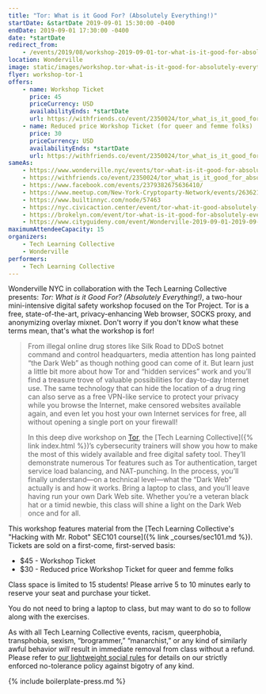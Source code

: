```yaml
---
title: "Tor: What is it Good For? (Absolutely Everything!)"
startDate: &startDate 2019-09-01 15:30:00 -0400
endDate: 2019-09-01 17:30:00 -0400
date: *startDate
redirect_from:
    - /events/2019/08/workshop-2019-09-01-tor-what-is-it-good-for-absolutely-everything
location: Wonderville
image: static/images/workshop.tor-what-is-it-good-for-absolutely-everything.rectangle.png
flyer: workshop-tor-1
offers:
    - name: Workshop Ticket
      price: 45
      priceCurrency: USD
      availabilityEnds: *startDate
      url: https://withfriends.co/event/2350024/tor_what_is_it_good_for_absolutely_everything
    - name: Reduced price Workshop Ticket (for queer and femme folks)
      price: 30
      priceCurrency: USD
      availabilityEnds: *startDate
      url: https://withfriends.co/event/2350024/tor_what_is_it_good_for_absolutely_everything
sameAs:
    - https://www.wonderville.nyc/events/tor-what-is-it-good-for-absolutely-everything
    - https://withfriends.co/event/2350024/tor_what_is_it_good_for_absolutely_everything
    - https://www.facebook.com/events/2379382675636410/
    - https://www.meetup.com/New-York-Cryptoparty-Network/events/263621911/ 
    - https://www.builtinnyc.com/node/57463
    - https://nyc.civicaction.center/event/tor-what-it-good-absolutely-everything
    - https://brokelyn.com/event/tor-what-is-it-good-for-absolutely-everything/
    - https://www.cityguideny.com/event/Wonderville-2019-09-01-2019-09-01
maximumAttendeeCapacity: 15
organizers:
    - Tech Learning Collective
    - Wonderville
performers:
    - Tech Learning Collective
---
```


Wonderville NYC in collaboration with the Tech Learning Collective presents: *Tor: What is it Good For? (Absolutely Everything!)*, a two-hour mini-intensive digital safety workshop focused on the Tor Project. Tor is a free, state-of-the-art, privacy-enhancing Web browser, SOCKS proxy, and anonymizing overlay mixnet. Don't worry if you don't know what these terms mean, that's what the workshop is for!

> From illegal online drug stores like Silk Road to DDoS botnet command and control headquarters, media attention has long painted “the Dark Web” as though nothing good can come of it. But learn just a little bit more about how Tor and “hidden services” work and you’ll find a treasure trove of valuable possibilities for day-to-day Internet use. The same technology that can hide the location of a drug ring can also serve as a free VPN-like service to protect your privacy while you browse the Internet, make censored websites available again, and even let you host your own Internet services for free, all without opening a single port on your firewall!
>
> In this deep dive workshop on [Tor](https://torproject.org/), the [Tech Learning Collective]({% link index.html %})’s cybersecurity trainers will show you how to make the most of this widely available and free digital safety tool. They’ll demonstrate numerous Tor features such as Tor authentication, target service load balancing, and NAT-punching. In the process, you’ll finally understand—on a technical level—what the “Dark Web” actually is and how it works. Bring a laptop to class, and you’ll leave having run your own Dark Web site. Whether you’re a veteran black hat or a timid newbie, this class will shine a light on the Dark Web once and for all.

This workshop features material from the [Tech Learning Collective's "Hacking with Mr. Robot" SEC101 course]({% link _courses/sec101.md %}). Tickets are sold on a first-come, first-served basis:

* $45 - Workshop Ticket
* $30 - Reduced price Workshop Ticket for queer and femme folks

Class space is limited to 15 students! Please arrive 5 to 10 minutes early to reserve your seat and purchase your ticket.

You do not need to bring a laptop to class, but may want to do so to follow along with the exercises.

As with all Tech Learning Collective events, racism, queerphobia, transphobia, sexism, “brogrammer,” “manarchist,” or any kind of similarly awful behavior *will* result in immediate removal from class without a refund. Please refer to [our lightweight social rules](https://github.com/AnarchoTechNYC/meta/wiki/Social-rules) for details on our strictly enforced no-tolerance policy against bigotry of any kind.

{% include boilerplate-press.md %}
